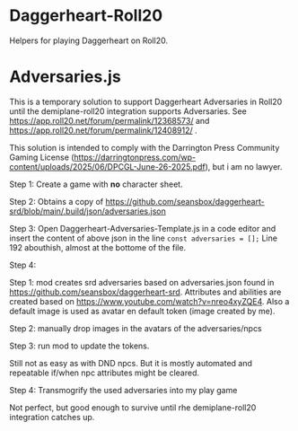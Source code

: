 # Daggerheart-Roll20
Helpers for playing Daggerheart on Roll20. 



# Adversaries.js
This is a temporary solution to support Daggerheart Adversaries in Roll20 until the demiplane-roll20 integration supports Adversaries.
See https://app.roll20.net/forum/permalink/12368573/ and https://app.roll20.net/forum/permalink/12408912/ .

This solution is intended to comply with the Darrington Press Community Gaming License (https://darringtonpress.com/wp-content/uploads/2025/06/DPCGL-June-26-2025.pdf), but i am no lawyer.

Step 1: Create a game with **no** character sheet. 

Step 2: Obtains a copy of https://github.com/seansbox/daggerheart-srd/blob/main/.build/json/adversaries.json

Step 3: Open Daggerheart-Adversaries-Template.js in a code editor and insert the content of above json in the line 
```const adversaries = [];```
Line 192 abouthish, almost at the bottome of the file.

Step 4: 

Step 1: mod creates srd adversaries based on adversaries.json found in https://github.com/seansbox/daggerheart-srd. 
Attributes and abilities are created based on https://www.youtube.com/watch?v=nreo4xyZQE4.
Also a default image is used as avatar en default token (image created by me).

Step 2: manually drop images in the avatars of the adversaries/npcs

Step 3: run mod to update the tokens.

Still not as easy as with DND npcs. But it is mostly automated and repeatable if/when npc attributes might be cleared. 

Step 4: Transmogrify the used adversaries into my play game


Not perfect, but good enough to survive until rhe demiplane-roll20 integration catches up.
